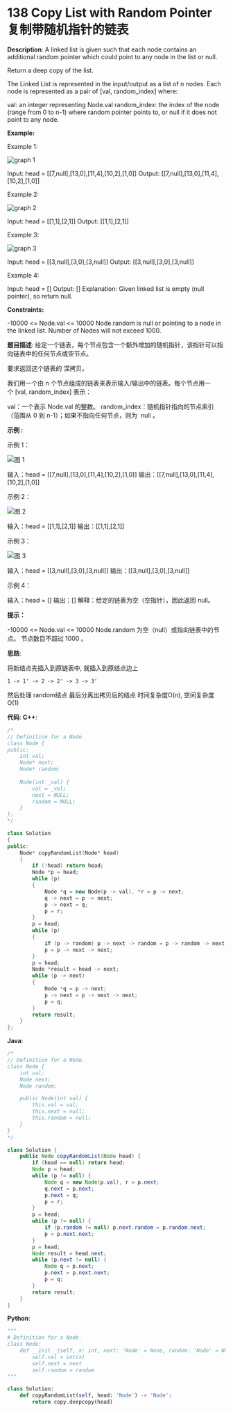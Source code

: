 # 138 Copy List with Random Pointer 复制带随机指针的链表

__Description__:
A linked list is given such that each node contains an additional random pointer which could point to any node in the list or null.

Return a deep copy of the list.

The Linked List is represented in the input/output as a list of n nodes. Each node is represented as a pair of [val, random_index] where:

val: an integer representing Node.val
random_index: the index of the node (range from 0 to n-1) where random pointer points to, or null if it does not point to any node.

__Example:__

Example 1:

![graph 1](https://assets.leetcode.com/uploads/2019/12/18/e1.png)

Input: head = [[7,null],[13,0],[11,4],[10,2],[1,0]]
Output: [[7,null],[13,0],[11,4],[10,2],[1,0]]

Example 2:

![graph 2](https://assets.leetcode.com/uploads/2019/12/18/e2.png)

Input: head = [[1,1],[2,1]]
Output: [[1,1],[2,1]]

Example 3:

![graph 3](https://assets.leetcode.com/uploads/2019/12/18/e3.png)

Input: head = [[3,null],[3,0],[3,null]]
Output: [[3,null],[3,0],[3,null]]

Example 4:

Input: head = []
Output: []
Explanation: Given linked list is empty (null pointer), so return null.

__Constraints:__

-10000 <= Node.val <= 10000
Node.random is null or pointing to a node in the linked list.
Number of Nodes will not exceed 1000.

__题目描述__:
给定一个链表，每个节点包含一个额外增加的随机指针，该指针可以指向链表中的任何节点或空节点。

要求返回这个链表的 深拷贝。

我们用一个由 n 个节点组成的链表来表示输入/输出中的链表。每个节点用一个 [val, random_index] 表示：

val：一个表示 Node.val 的整数。
random_index：随机指针指向的节点索引（范围从 0 到 n-1）；如果不指向任何节点，则为  null 。

__示例 :__

示例 1：

![图 1](https://assets.leetcode.com/uploads/2019/12/18/e1.png)

输入：head = [[7,null],[13,0],[11,4],[10,2],[1,0]]
输出：[[7,null],[13,0],[11,4],[10,2],[1,0]]

示例 2：

![图 2](https://assets.leetcode.com/uploads/2019/12/18/e2.png)

输入：head = [[1,1],[2,1]]
输出：[[1,1],[2,1]]

示例 3：

![图 3](https://assets.leetcode.com/uploads/2019/12/18/e3.png)

输入：head = [[3,null],[3,0],[3,null]]
输出：[[3,null],[3,0],[3,null]]

示例 4：

输入：head = []
输出：[]
解释：给定的链表为空（空指针），因此返回 null。

__提示：__

-10000 <= Node.val <= 10000
Node.random 为空（null）或指向链表中的节点。
节点数目不超过 1000 。

__思路__:

将新结点先插入到原链表中, 就插入到原结点边上

```text
1 -> 1' -> 2 -> 2' -> 3 -> 3'
```

然后处理 random结点
最后分离出拷贝后的结点
时间复杂度O(n), 空间复杂度O(1)

__代码__:
__C++__:

```C++
/*
// Definition for a Node.
class Node {
public:
    int val;
    Node* next;
    Node* random;
    
    Node(int _val) {
        val = _val;
        next = NULL;
        random = NULL;
    }
};
*/

class Solution 
{
public:
    Node* copyRandomList(Node* head) 
    {
        if (!head) return head;
        Node *p = head;
        while (p)
        {
            Node *q = new Node(p -> val), *r = p -> next;
            q -> next = p -> next;
            p -> next = q;
            p = r;
        }
        p = head;
        while (p)
        {
            if (p -> random) p -> next -> random = p -> random -> next;
            p = p -> next -> next;
        }
        p = head;
        Node *result = head -> next;
        while (p -> next)
        {
            Node *q = p -> next;
            p -> next = p -> next -> next;
            p = q;
        }
        return result;
    }
};
```

__Java__:

```Java
/*
// Definition for a Node.
class Node {
    int val;
    Node next;
    Node random;

    public Node(int val) {
        this.val = val;
        this.next = null;
        this.random = null;
    }
}
*/

class Solution {
    public Node copyRandomList(Node head) {
        if (head == null) return head;
        Node p = head;
        while (p != null) {
            Node q = new Node(p.val), r = p.next;
            q.next = p.next;
            p.next = q;
            p = r;
        }
        p = head;
        while (p != null) {
            if (p.random != null) p.next.random = p.random.next;
            p = p.next.next;
        }
        p = head;
        Node result = head.next;
        while (p.next != null) {
            Node q = p.next;
            p.next = p.next.next;
            p = q;
        }
        return result;
    }
}
```

__Python__:

```Python
"""
# Definition for a Node.
class Node:
    def __init__(self, x: int, next: 'Node' = None, random: 'Node' = None):
        self.val = int(x)
        self.next = next
        self.random = random
"""

class Solution:
    def copyRandomList(self, head: 'Node') -> 'Node':
        return copy.deepcopy(head)
```
